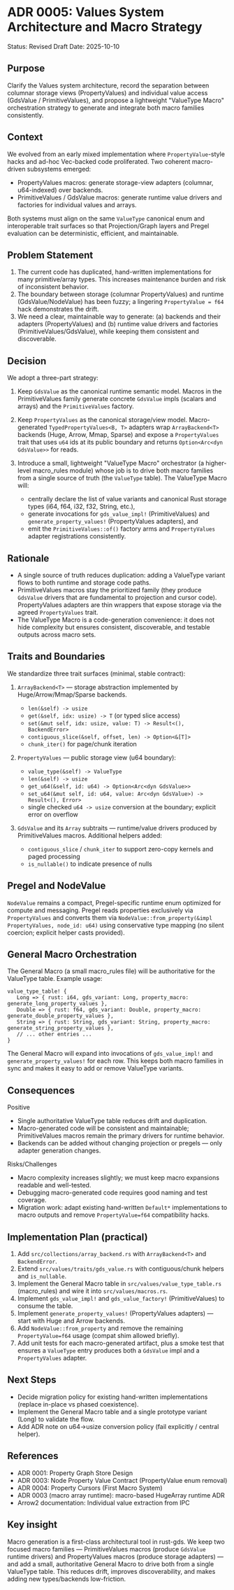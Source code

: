 # ADR 0005: Values System Architecture and Macro Strategy

Status: Revised Draft
Date: 2025-10-10

## Purpose

Clarify the Values system architecture, record the separation between columnar storage views (PropertyValues) and individual value access (GdsValue / PrimitiveValues), and propose a lightweight "ValueType Macro" orchestration strategy to generate and integrate both macro families consistently.

## Context

We evolved from an early mixed implementation where `PropertyValue`-style hacks and ad-hoc Vec-backed code proliferated. Two coherent macro-driven subsystems emerged:

- PropertyValues macros: generate storage-view adapters (columnar, u64-indexed) over backends.
- PrimitiveValues / GdsValue macros: generate runtime value drivers and factories for individual values and arrays.

Both systems must align on the same `ValueType` canonical enum and interoperable trait surfaces so that Projection/Graph layers and Pregel evaluation can be deterministic, efficient, and maintainable.

## Problem Statement

1. The current code has duplicated, hand-written implementations for many primitive/array types. This increases maintenance burden and risk of inconsistent behavior.
2. The boundary between storage (columnar PropertyValues) and runtime (GdsValue/NodeValue) has been fuzzy; a lingering `PropertyValue = f64` hack demonstrates the drift.
3. We need a clear, maintainable way to generate: (a) backends and their adapters (PropertyValues) and (b) runtime value drivers and factories (PrimitiveValues/GdsValue), while keeping them consistent and discoverable.

## Decision

We adopt a three-part strategy:

1. Keep `GdsValue` as the canonical runtime semantic model. Macros in the PrimitiveValues family generate concrete `GdsValue` impls (scalars and arrays) and the `PrimitiveValues` factory.

2. Keep `PropertyValues` as the canonical storage/view model. Macro-generated `TypedPropertyValues<B, T>` adapters wrap `ArrayBackend<T>` backends (Huge, Arrow, Mmap, Sparse) and expose a `PropertyValues` trait that uses `u64` ids at its public boundary and returns `Option<Arc<dyn GdsValue>>` for reads.

3. Introduce a small, lightweight "ValueType Macro" orchestrator (a higher-level macro_rules module) whose job is to drive both macro families from a single source of truth (the `ValueType` table). The ValueType Macro will:
   - centrally declare the list of value variants and canonical Rust storage types (i64, f64, i32, f32, String, etc.),
   - generate invocations for `gds_value_impl!` (PrimitiveValues) and `generate_property_values!` (PropertyValues adapters), and
   - emit the `PrimitiveValues::of()` factory arms and `PropertyValues` adapter registrations consistently.

## Rationale

- A single source of truth reduces duplication: adding a ValueType variant flows to both runtime and storage code paths.
- PrimitiveValues macros stay the prioritized family (they produce `GdsValue` drivers that are fundamental to projection and cursor code). PropertyValues adapters are thin wrappers that expose storage via the agreed `PropertyValues` trait.
- The ValueType Macro is a code-generation convenience: it does not hide complexity but ensures consistent, discoverable, and testable outputs across macro sets.

## Traits and Boundaries

We standardize three trait surfaces (minimal, stable contract):

1. `ArrayBackend<T>` — storage abstraction implemented by Huge/Arrow/Mmap/Sparse backends.

   - `len(&self) -> usize`
   - `get(&self, idx: usize) -> T` (or typed slice access)
   - `set(&mut self, idx: usize, value: T) -> Result<(), BackendError>`
   - `contiguous_slice(&self, offset, len) -> Option<&[T]>`
   - `chunk_iter()` for page/chunk iteration

2. `PropertyValues` — public storage view (u64 boundary):

   - `value_type(&self) -> ValueType`
   - `len(&self) -> usize`
   - `get_u64(&self, id: u64) -> Option<Arc<dyn GdsValue>>`
   - `set_u64(&mut self, id: u64, value: Arc<dyn GdsValue>) -> Result<(), Error>`
   - single checked `u64 -> usize` conversion at the boundary; explicit error on overflow

3. `GdsValue` and its `Array` subtraits — runtime/value drivers produced by PrimitiveValues macros. Additional helpers added:
   - `contiguous_slice` / `chunk_iter` to support zero-copy kernels and paged processing
   - `is_nullable()` to indicate presence of nulls

## Pregel and NodeValue

`NodeValue` remains a compact, Pregel-specific runtime enum optimized for compute and messaging. Pregel reads properties exclusively via `PropertyValues` and converts them via `NodeValue::from_property(&impl PropertyValues, node_id: u64)` using conservative type mapping (no silent coercion; explicit helper casts provided).

## General Macro Orchestration

The General Macro (a small macro_rules file) will be authoritative for the ValueType table. Example usage:

```
value_type_table! {
   Long => { rust: i64, gds_variant: Long, property_macro: generate_long_property_values },
   Double => { rust: f64, gds_variant: Double, property_macro: generate_double_property_values },
   String => { rust: String, gds_variant: String, property_macro: generate_string_property_values },
   // ... other entries ...
}
```

The General Macro will expand into invocations of `gds_value_impl!` and `generate_property_values!` for each row. This keeps both macro families in sync and makes it easy to add or remove ValueType variants.

## Consequences

Positive

- Single authoritative ValueType table reduces drift and duplication.
- Macro-generated code will be consistent and maintainable; PrimitiveValues macros remain the primary drivers for runtime behavior.
- Backends can be added without changing projection or pregels — only adapter generation changes.

Risks/Challenges

- Macro complexity increases slightly; we must keep macro expansions readable and well-tested.
- Debugging macro-generated code requires good naming and test coverage.
- Migration work: adapt existing hand-written `Default*` implementations to macro outputs and remove `PropertyValue=f64` compatibility hacks.

## Implementation Plan (practical)

1. Add `src/collections/array_backend.rs` with `ArrayBackend<T>` and `BackendError`.
2. Extend `src/values/traits/gds_value.rs` with contiguous/chunk helpers and `is_nullable`.
3. Implement the General Macro table in `src/values/value_type_table.rs` (macro_rules) and wire it into `src/values/macros.rs`.
4. Implement `gds_value_impl!` and `gds_value_factory!` (PrimitiveValues) to consume the table.
5. Implement `generate_property_values!` (PropertyValues adapters) — start with Huge and Arrow backends.
6. Add `NodeValue::from_property` and remove the remaining `PropertyValue=f64` usage (compat shim allowed briefly).
7. Add unit tests for each macro-generated artifact, plus a smoke test that ensures a `ValueType` entry produces both a `GdsValue` impl and a `PropertyValues` adapter.

## Next Steps

- Decide migration policy for existing hand-written implementations (replace in-place vs phased coexistence).
- Implement the General Macro table and a single prototype variant (Long) to validate the flow.
- Add ADR note on u64→usize conversion policy (fail explicitly / central helper).

## References

- ADR 0001: Property Graph Store Design
- ADR 0003: Node Property Value Contract (PropertyValue enum removal)
- ADR 0004: Property Cursors (First Macro System)
- ADR 0003 (macro array runtime): macro-based HugeArray runtime ADR
- Arrow2 documentation: Individual value extraction from IPC

## Key insight

Macro generation is a first-class architectural tool in rust-gds. We keep two focused macro families — PrimitiveValues macros (produce `GdsValue` runtime drivers) and PropertyValues macros (produce storage adapters) — and add a small, authoritative General Macro to drive both from a single ValueType table. This reduces drift, improves discoverability, and makes adding new types/backends low-friction.
